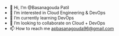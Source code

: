 - 👋 Hi, I’m @Basanagouda Patil
- 👀 I’m interested in Cloud Engineering & DevOps
- 🌱 I’m currently learning DevOps
- 💞️ I’m looking to collaborate on Cloud + DevOps
- 📫 How to reach me apbasanagouda96@gmail.com

<!---
Basanagoudapatil02 is a ✨ special ✨ repository because its `README.md` (this file) appears on your GitHub profile.
You can click the Preview link to take a look at your changes.
--->
